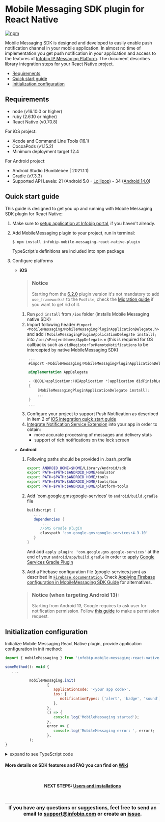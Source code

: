 # Mobile Messaging SDK plugin for React Native

[![npm](https://img.shields.io/npm/v/infobip-mobile-messaging-react-native-plugin.svg)](https://www.npmjs.com/package/infobip-mobile-messaging-react-native-plugin)

Mobile Messaging SDK is designed and developed to easily enable push notification channel in your mobile application. In almost no time of implementation you get push notification in your application and access to the features of [Infobip IP Messaging Platform](https://www.infobip.com/en/products/mobile-app-messaging).
The document describes library integration steps for your React Native project.

* [Requirements](#requirements)
* [Quick start guide](#quick-start-guide)
* [Initialization configuration](#initialization-configuration)

## Requirements
- node (v16.10.0 or higher)
- ruby (2.6.10 or higher)
- React Native (v0.70.8)

For iOS project:
- Xcode and Command Line Tools (16.1)
- CocoaPods (v1.15.2)
- Minimum deployment target 12.4

For Android project:
- Android Studio (Bumblebee | 2021.1.1)
- Gradle (v7.3.3)
- Supported API Levels: 21 (Android 5.0 - [Lollipop](https://developer.android.com/about/versions/lollipop)) - 34 ([Android 14.0](https://developer.android.com/about/versions/14))

## Quick start guide

This guide is designed to get you up and running with Mobile Messaging SDK plugin for React Native:

1. Make sure to [setup application at Infobip portal](https://www.infobip.com/docs/mobile-app-messaging/getting-started#create-and-enable-a-mobile-application-profile), if you haven't already.

2. Add MobileMessaging plugin to your project, run in terminal:
    ```bash
    $ npm install infobip-mobile-messaging-react-native-plugin
    ```
   TypeScript's definitions are included into npm package

3. Configure platforms

   - **iOS**
      > ### Notice
      > Starting from the [6.2.0](https://github.com/infobip/mobile-messaging-react-native-plugin/releases/tag/6.1.0) plugin version it's not mandatory to add `use_frameworks!` to the `Podfile`, check the [Migration guide](https://github.com/infobip/mobile-messaging-react-native-plugin/wiki/Migration-guides#migration-from-610-to-620-in-case-you-are-getting-rid-of-use_frameworks-in-the-podfile) if you want to get rid of it.
      1. Run `pod install` from `/ios` folder (installs Mobile Messaging native SDK)
      2. Import following header `#import <MobileMessaging/MobileMessagingPluginApplicationDelegate.h>` and add `[MobileMessagingPluginApplicationDelegate install];` into `/ios/<ProjectName>/AppDelegate.m` (this is required for OS callbacks such as `didRegisterForRemoteNotifications` to be intercepted by native MobileMessaging SDK)
       ```objective-c
           ...
           #import <MobileMessaging/MobileMessagingPluginApplicationDelegate.h>
     
           @implementation AppDelegate

           - (BOOL)application:(UIApplication *)application didFinishLaunchingWithOptions:(NSDictionary *)launchOptions
           {
               [MobileMessagingPluginApplicationDelegate install];
               ...
           }
           ...
       ```
      3. Configure your project to support Push Notification as described in item 2 of [iOS integration quick start guide](https://github.com/infobip/mobile-messaging-sdk-ios#quick-start-guide)
      4. [Integrate Notification Service Extension](https://github.com/infobip/mobile-messaging-react-native-plugin/wiki/Delivery-improvements-and-rich-content-notifications#setting-up-ios-part) into your app in order to obtain:
         - more accurate processing of messages and delivery stats
         - support of rich notifications on the lock screen
   - **Android**
      1. Following paths should be provided in .bash_profile
         ```sh
         export ANDROID_HOME=$HOME/Library/Android/sdk
         export PATH=$PATH:$ANDROID_HOME/emulator
         export PATH=$PATH:$ANDROID_HOME/tools
         export PATH=$PATH:$ANDROID_HOME/tools/bin
         export PATH=$PATH:$ANDROID_HOME/platform-tools
         ```
      2. Add 'com.google.gms:google-services' to `android/build.gradle` file
         ```groovy
         buildscript {
            ...
            dependencies {
                ...
               //GMS Gradle plugin
               classpath 'com.google.gms:google-services:4.3.10'
            }
         }
         ```
         And add `apply plugin: 'com.google.gms.google-services'` at the end of your `android/app/build.gradle` in order to apply [Google Services Gradle Plugin](https://developers.google.com/android/guides/google-services-plugin)

      3. Add a Firebase configuration file (google-services.json) as described in <a href="https://firebase.google.com/docs/android/setup#add-config-file" target="_blank">`Firebase documentation`</a>. Check <a href="https://github.com/infobip/mobile-messaging-react-native-plugin/wiki/Applying-Firebase-configuration-in-MobileMessaging-SDK">Applying Firebase configuration in MobileMessaging SDK Guide</a> for alternatives.

     > ### Notice (when targeting Android 13):
     >  Starting from Android 13, Google requires to ask user for notification permission. Follow [this guide](https://github.com/infobip/mobile-messaging-react-native-plugin/wiki/Android-13-Notification-Permission-Handling) to make a permission request.
       

## Initialization configuration

Initialize Mobile Messaging React Native plugin, provide application configuration in init method:

```javascript
import { mobileMessaging } from 'infobip-mobile-messaging-react-native-plugin';

someMethod(): void {
   ...

           mobileMessaging.init(
                   {
                      applicationCode: '<your app code>',
                      ios: {
                         notificationTypes: ['alert', 'badge', 'sound'],
                      },
                   },
                   () => {
                      console.log('MobileMessaging started');
                   },
                   error => {
                      console.log('MobileMessaging error: ', error);
                   },
           );
}
```
<details><summary>expand to see TypeScript code</summary>
<p>

```typescript
import { mobileMessaging } from 'infobip-mobile-messaging-react-native-plugin';

someMethod(): void {
   ...

           mobileMessaging.init(
                   {
                      applicationCode: '<your app code>',
                      ios: {
                         notificationTypes: ['alert', 'badge', 'sound'],
                      },
                   },
                   () => {
                      console.log('MobileMessaging started');
                   },
                   (error: MobileMessagingError) => {
                      console.log('MobileMessaging error: ', error);
                   },
           );
}
```

</p>
</details>

#### More details on SDK features and FAQ you can find on [Wiki](https://github.com/infobip/mobile-messaging-react-native-plugin/wiki)

<br>
<p align="center"><b>NEXT STEPS: <a href="https://github.com/infobip/mobile-messaging-react-native-plugin/wiki/Users-and-installations">Users and installations</a></b></p>
<br>

| If you have any questions or suggestions, feel free to send an email to support@infobip.com or create an <a href="https://github.com/infobip/mobile-messaging-react-native-plugin/issues" target="_blank">issue</a>. |
|---|

